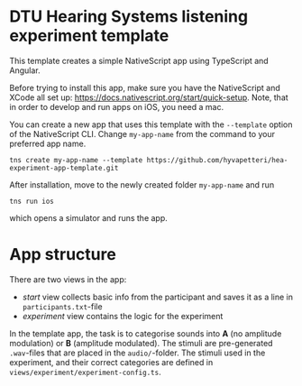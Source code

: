 # DTU Hearing Systems listening experiment template

This template creates a simple NativeScript app using TypeScript and Angular.

Before trying to install this app, make sure you have the NativeScript and XCode
all set up: <https://docs.nativescript.org/start/quick-setup>. Note, that
in order to develop and run apps on iOS, you need a mac.

You can create a new app that uses this template with the `--template` option
of the NativeScript CLI. Change `my-app-name` from the command to your preferred
app name.

```
tns create my-app-name --template https://github.com/hyvapetteri/hea-experiment-app-template.git
```

After installation, move to the newly created folder `my-app-name` and run
```
tns run ios
```
which opens a simulator and runs the app.

# App structure

There are two views in the app:
* *start* view collects basic info from the participant and saves it as a line in `participants.txt`-file
* *experiment* view contains the logic for the experiment

In the template app, the task is to categorise sounds into **A** (no amplitude modulation)
or **B** (amplitude modulated). The stimuli are pre-generated `.wav`-files that are placed in
the `audio/`-folder. The stimuli used in the experiment, and their correct categories
are defined in `views/experiment/experiment-config.ts`.
